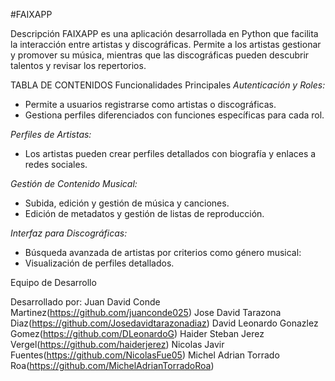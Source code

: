 #FAIXAPP

Descripción
FAIXAPP es una aplicación desarrollada en Python que facilita la interacción entre artistas y discográficas. Permite a los artistas gestionar y promover su música, mientras que las discográficas pueden descubrir talentos y revisar los repertorios.

TABLA DE CONTENIDOS
Funcionalidades Principales
*Autenticación y Roles:*

- Permite a usuarios registrarse como artistas o discográficas.
- Gestiona perfiles diferenciados con funciones específicas para cada rol.

*Perfiles de Artistas:*

- Los artistas pueden crear perfiles detallados con biografía y enlaces a redes sociales.

*Gestión de Contenido Musical:*

- Subida, edición y gestión de música y canciones.
- Edición de metadatos y gestión de listas de reproducción.

*Interfaz para Discográficas:*

- Búsqueda avanzada de artistas por criterios como género musical:
- Visualización de perfiles detallados.

Equipo de Desarrollo

Desarrollado por:
Juan David Conde Martinez(https://github.com/juanconde025)
Jose David Tarazona Diaz(https://github.com/Josedavidtarazonadiaz)
David Leonardo Gonazlez Gomez(https://github.com/DLeonardoG)
Haider Steban Jerez Vergel(https://github.com/haiderjerez)
Nicolas Javir Fuentes(https://github.com/NicolasFue05)
Michel Adrian Torrado Roa(https://github.com/MichelAdrianTorradoRoa)


